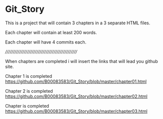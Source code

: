 # Git_Story

This is a project that will contain 3 chapters 
in a 3 separate HTML files.

Each chapter will contain at least 200 words.

Each chapter will have 4 commits each. 

*//////////////////////////////////////////////*

When chapters are completed i will insert the links 
that will lead you github site.

Chapter 1 is completed
https://github.com/B00083583/Git_Story/blob/master/chapter01.html

Chapter 2 is completed
https://github.com/B00083583/Git_Story/blob/master/chapter02.html

Chapter is completed
https://github.com/B00083583/Git_Story/blob/master/chapter03.html